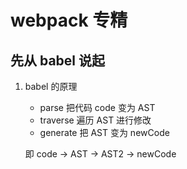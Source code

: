 # webpack 专精

## 先从 babel 说起

1. babel 的原理

   - parse 把代码 code 变为 AST

   * traverse 遍历 AST 进行修改
   * generate 把 AST 变为 newCode

   即 code -> AST -> AST2 -> newCode
